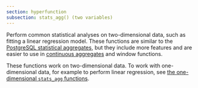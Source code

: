 ```yaml
---
section: hyperfunction
subsection: stats_agg() (two variables)
---
```


Perform common statistical analyses on two-dimensional data, such as fitting a
linear regression model. These functions are similar to the [PostgreSQL
statistical aggregates][pg-stats-aggs], but they include more features and are
easier to use in [continuous aggregates][caggs] and window functions.

These functions work on two-dimensional data. To work with one-dimensional data,
for example to perform linear regression, see [the one-dimensional `stats_agg`
functions][stats_agg-1d].

[caggs]: /timescaledb/:currentVersion:/how-to-guides/continuous-aggregates/
[pg-stats-aggs]:
    https://www.postgresql.org/docs/current/functions-aggregate.html#FUNCTIONS-AGGREGATE-STATISTICS-TABLE
[stats_agg-1d]: /api/:currentVersion:/hyperfunctions/statistical-analysis/stats_agg-one-variable/
